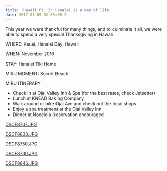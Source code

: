 ```yaml
---
title: 'Hawaii Pt. 2: Hanalei is a way of life'
date: 2017-01-09 02:30:00 Z
---
```


This year we were thankful for many things, and to culminate it all, we were able to spend a very special Thanksgiving in Hawaii.

WHERE: Kauai, Hanalei Bay, Hawaii

WHEN: November 2016

STAY: Hanalei Tiki Home

MIRU MOMENT: Secret Beach

MIRU ITINERARY

* Check In at Ojai Valley Inn & Spa (for the best rates, check Jetsetter)
* Lunch at KNEAD Baking Company
* Walk around or bike Ojai Ave and check out the local shops
* Enjoy a spa treatment at the Ojai Valley Inn
* Dinner at Nocciola (reservation encouraged

[DSCF8707.JPG](/uploads/DSCF8707.JPG)

[DSCF8838.JPG](/uploads/DSCF8838.JPG)

[DSCF8750.JPG](/uploads/DSCF8750.JPG)

[DSCF8700.JPG](/uploads/DSCF8700.JPG)

[DSCF8846.JPG](/uploads/DSCF8846.JPG)